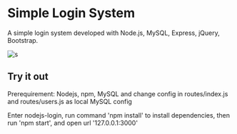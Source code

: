 Simple Login System
=======

A simple login system developed with Node.js, MySQL, Express, jQuery, Bootstrap.

![s](https://challengepost-s3-challengepost.netdna-ssl.com/photos/production/software_photos/000/722/665/datas/gallery.jpg)


## Try it out

Prerequirement: Nodejs, npm, MySQL and change config in routes/index.js and routes/users.js as local MySQL config

Enter nodejs-login, run command 'npm install' to install dependencies, then run 'npm start', and open url '127.0.0.1:3000'